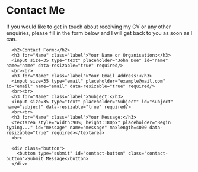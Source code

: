 # Contact Me

If you would like to get in touch about receiving my CV or any other enquiries, please fill in the form below and I will get back to you as soon as I can.

<link href="Stylesheets/contact.css" rel="stylesheet">

<div class="contact-form-body">
    <form name="email-form" id="email-form" enctype="text/plain" action="#" target="hidden_iframe" onsubmit="submitted=true;">

      <h2>Contact Form:</h2>
      <h3 for="Name" class="label">Your Name or Organisation:</h3>
      <input size=35 type="text" placeholder="John Doe" id="name" name="name" data-resizable="true" required/>
      <br><br>
      <h3 for="Name" class="label">Your Email Address:</h3>
      <input size=35 type="email" placeholder="example@mail.com" id="email" name="email" data-resizable="true" required/>
      <br><br>
      <h3 for="Name" class="label">Subject:</h3>
      <input size=35 type="text" placeholder="Subject" id="subject" name="subject" data-resizable="true" required/>
      <br><br>
      <h3 for="Name" class="label">Your Message:</h3>
      <textarea style="width:90%; height:180px" placeholder="Begin typing..." id="message" name="message" maxlength=4000 data-resizable="true" required></textarea>
      <br>

      <div class="button">
        <button type="submit" id="contact-button" class="contact-button">Submit Message</button>
      </div>
  </form>
  <iframe name="hidden_iframe" id="hidden_iframe" style="display:none;" onload="if(submitted) {}"></iframe>
</div>

<script type="text/javascript">
function resizeTextarea (id) {
  Console.log("resizing")
  var a = document.getElementById(id);
  a.style.height = 'auto';
  a.style.height = a.scrollHeight+'px';
}

function init() {
  Console.log("Init")
  var a = document.getElementsByTagName('textarea');
  for(var i=0,inb=a.length;i<inb;i++) {
     if(a[i].getAttribute('data-resizable')=='true')
      resizeTextarea(a[i].id);
  }
}

addEventListener('DOMContentLoaded', init);
</script>

<script type="text/javascript">var submitted=false;</script>

<script type="text/javascript">
  $('#email-form').submit(function(e)
  {
    e.preventDefault();

    var name    = $('#name').val();
    var email   = $('#email').val();
    var subject = $('#subject').val();
    var message = $('#message').val();

    var data =
    {
      'entry.302269834':  name,
      'entry.681488958':  email,
      'entry.1008843732': subject,
      'entry.2052522880': message
    };

    var validRegex = /^[a-zA-Z0-9._-]+@[a-zA-Z0-9.-]+\.[a-zA-Z]{2,6}$/;
    if (!validRegex.test(email))
    {
      alert("Please enter a valid email address.")
    }
    else
    {
      $.ajax({
          url: 'https://docs.google.com/forms/d/e/1FAIpQLSec2vzBLeHU8GBc-FuUGA_ThzVGXdpHu6Zj9nI75_gUDaa1sQ/formResponse?',
          type: 'post',
          data: data,
          crossDomain: true,
          dataType: 'jsonp',
          success:function(){}
      });
    }
    $('#email-form *').fadeOut(2000);
    setTimeout( function() { $('#email-form').prepend('Your message has been processed. I will be in touch as soon as I can.')}, 1800);
  });
</script>
